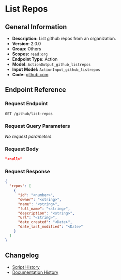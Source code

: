 <!-- BEGIN GENERATED CONTENT -->
# List Repos

## General Information

- **Description:** List github repos from an organization.
- **Version:** 2.0.0
- **Group:** Others
- **Scopes:** `read:org`
- **Endpoint Type:** Action
- **Model:** `ActionOutput_github_listrepos`
- **Input Model:** `ActionInput_github_listrepos`
- **Code:** [github.com](https://github.com/NangoHQ/integration-templates/tree/main/integrations/github/actions/list-repos.ts)


## Endpoint Reference

### Request Endpoint

`GET /github/list-repos`

### Request Query Parameters

_No request parameters_

### Request Body

```json
"<null>"
```

### Request Response

```json
{
  "repos": [
    {
      "id": "<number>",
      "owner": "<string>",
      "name": "<string>",
      "full_name": "<string>",
      "description": "<string>",
      "url": "<string>",
      "date_created": "<Date>",
      "date_last_modified": "<Date>"
    }
  ]
}
```

## Changelog

- [Script History](https://github.com/NangoHQ/integration-templates/commits/main/integrations/github/actions/list-repos.ts)
- [Documentation History](https://github.com/NangoHQ/integration-templates/commits/main/integrations/github/actions/list-repos.md)

<!-- END  GENERATED CONTENT -->

